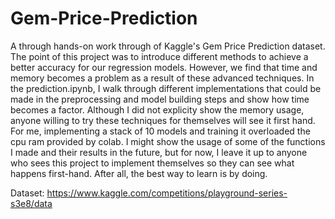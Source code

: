 # Gem-Price-Prediction
A through hands-on work through of Kaggle's Gem Price Prediction dataset. The point of this project was to introduce different methods to achieve a better accuracy for our regression models. However, we find that time and memory becomes a problem as a result of these advanced techniques. In the prediction.ipynb, I walk through different implementations that could be made in the preprocessing and model building steps and show how time becomes a factor. Although I did not explicity show the memory usage, anyone willing to try these techniques for themselves will see it first hand. For me, implementing a stack of 10 models and training it overloaded the cpu ram provided by colab. I might show the usage of some of the functions I made and their results in the future, but for now, I leave it up to anyone who sees this project to implement themselves so they can see what happens first-hand. After all, the best way to learn is by doing.

Dataset: https://www.kaggle.com/competitions/playground-series-s3e8/data


